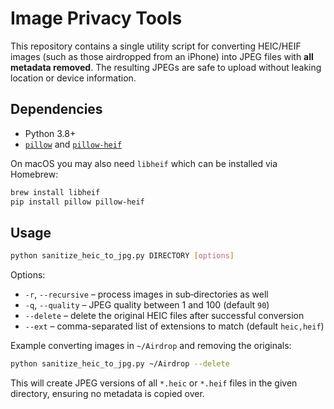 # Image Privacy Tools

This repository contains a single utility script for converting HEIC/HEIF
images (such as those airdropped from an iPhone) into JPEG files with **all
metadata removed**.  The resulting JPEGs are safe to upload without leaking
location or device information.

## Dependencies

- Python 3.8+
- [`pillow`](https://pypi.org/project/Pillow/) and
  [`pillow-heif`](https://pypi.org/project/pillow-heif/)

On macOS you may also need `libheif` which can be installed via Homebrew:

```bash
brew install libheif
pip install pillow pillow-heif
```

## Usage

```bash
python sanitize_heic_to_jpg.py DIRECTORY [options]
```

Options:

- `-r`, `--recursive` – process images in sub‑directories as well
- `-q`, `--quality` – JPEG quality between 1 and 100 (default `90`)
- `--delete` – delete the original HEIC files after successful conversion
- `--ext` – comma-separated list of extensions to match (default
  `heic,heif`)

Example converting images in `~/Airdrop` and removing the originals:

```bash
python sanitize_heic_to_jpg.py ~/Airdrop --delete
```

This will create JPEG versions of all `*.heic` or `*.heif` files in the given
directory, ensuring no metadata is copied over.
